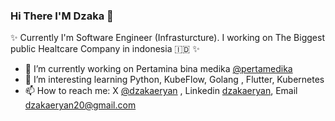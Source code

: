 ### Hi There I'M Dzaka 👋

✨ Currently I'm Software Engineer (Infrasturcture). I working on The Biggest public Healtcare Company in indonesia 🇮🇩  ✨ 

- 🔭 I’m currently working on Pertamina bina medika [@pertamedika](https://www.pertamedika.co.id/)
- 🌱 I’m interesting learning Python, KubeFlow, Golang , Flutter, Kubernetes
- 📫 How to reach me: X [@dzakaeryan](https://twitter.com/dzakaeryan) , Linkedin [dzakaeryan](https://www.linkedin.com/in/dzaka-eryan-377166104/), Email dzakaeryan20@gmail.com
  

